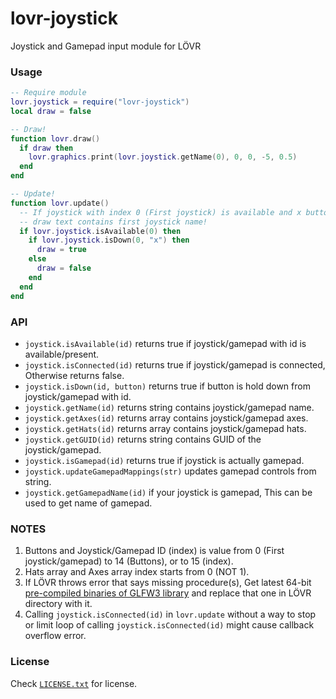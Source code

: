 # lovr-joystick

Joystick and Gamepad input module for LÖVR

### Usage

```lua
-- Require module
lovr.joystick = require("lovr-joystick")
local draw = false

-- Draw!
function lovr.draw()
  if draw then
    lovr.graphics.print(lovr.joystick.getName(0), 0, 0, -5, 0.5)
  end
end

-- Update!
function lovr.update()
  -- If joystick with index 0 (First joystick) is available and x button pressed then
  -- draw text contains first joystick name!
  if lovr.joystick.isAvailable(0) then
    if lovr.joystick.isDown(0, "x") then
      draw = true
    else
      draw = false
    end
  end
end
```

### API

- `joystick.isAvailable(id)` returns true if joystick/gamepad with id is available/present.
- `joystick.isConnected(id)` returns true if joystick/gamepad is connected, Otherwise returns false.
- `joystick.isDown(id, button)` returns true if button is hold down from joystick/gamepad with id.
- `joystick.getName(id)` returns string contains joystick/gamepad name.
- `joystick.getAxes(id)` returns array contains joystick/gamepad axes.
- `joystick.getHats(id)` returns array contains joystick/gamepad hats.
- `joystick.getGUID(id)` returns string contains GUID of the joystick/gamepad.
- `joystick.isGamepad(id)` returns true if joystick is actually gamepad.
- `joystick.updateGamepadMappings(str)` updates gamepad controls from string.
- `joystick.getGamepadName(id)` if your joystick is gamepad, This can be used to get name of gamepad.

### NOTES

1. Buttons and Joystick/Gamepad ID (index) is value from 0 (First joystick/gamepad) to 14 (Buttons), or to 15 (index).
2. Hats array and Axes array index starts from 0 (NOT 1).
3. If LÖVR throws error that says missing procedure(s), Get latest 64-bit [pre-compiled binaries of GLFW3 library](https://www.glfw.org/download.html) and replace that one in LÖVR directory with it.
4. Calling `joystick.isConnected(id)` in `lovr.update` without a way to stop or limit loop of calling `joystick.isConnected(id)` might cause callback overflow error.

### License

Check [`LICENSE.txt`](https://github.com/Rabios/lovr-joystick/blob/master/LICENSE.txt) for license.
